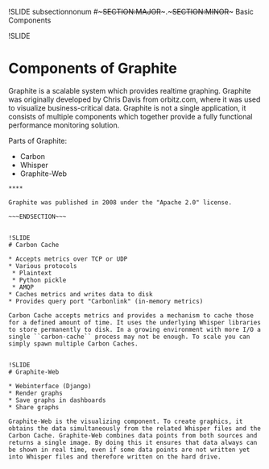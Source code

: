 !SLIDE subsectionnonum
#~~~SECTION:MAJOR~~~.~~~SECTION:MINOR~~~ Basic Components


!SLIDE
# Components of Graphite

Graphite is a scalable system which provides realtime graphing. Graphite was originally developed by Chris Davis from orbitz.com, where it was used to visualize business-critical data. Graphite is not a single application, it consists of multiple components which together provide a fully functional performance monitoring solution.

Parts of Graphite:

* Carbon
* Whisper
* Graphite-Web

~~~SECTION:handouts~~~
****

Graphite was published in 2008 under the "Apache 2.0" license.

~~~ENDSECTION~~~


!SLIDE
# Carbon Cache

* Accepts metrics over TCP or UDP
* Various protocols
 * Plaintext
 * Python pickle
 * AMQP
* Caches metrics and writes data to disk
* Provides query port "Carbonlink" (in-memory metrics)

Carbon Cache accepts metrics and provides a mechanism to cache those for a defined amount of time. It uses the underlying Whisper libraries to store permanently to disk. In a growing environment with more I/O a single ``carbon-cache`` process may not be enough. To scale you can simply spawn multiple Carbon Caches.


!SLIDE
# Graphite-Web

* Webinterface (Django)
* Render graphs
* Save graphs in dashboards
* Share graphs

Graphite-Web is the visualizing component. To create graphics, it obtains the data simultaneously from the related Whisper files and the Carbon Cache. Graphite-Web combines data points from both sources and returns a single image. By doing this it ensures that data always can be shown in real time, even if some data points are not written yet into Whisper files and therefore written on the hard drive.
